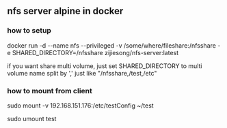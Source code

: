 ## nfs server alpine in docker

### how to setup

docker run -d --name nfs --privileged -v /some/where/fileshare:/nfsshare -e SHARED_DIRECTORY=/nfsshare zijiesong/nfs-server:latest

if you want share multi volume, just set SHARED_DIRECTORY to multi volume name split by ',' just like "/nfsshare,/test,/etc"

### how to mount from client
sudo mount -v 192.168.151.176:/etc/testConfig ~/test

sudo umount test